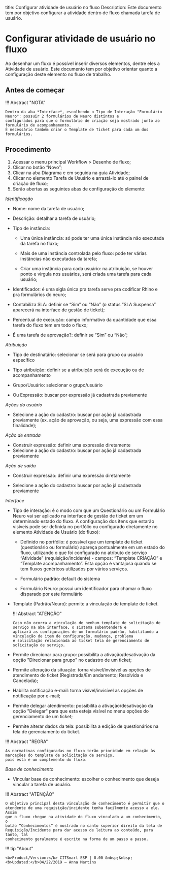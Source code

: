 title: Configurar atividade de usuário no fluxo
Description: Este documento tem por objetivo configurar a atividade dentro de fluxo chamada tarefa de usuário. 
# Configurar atividade de usuário no fluxo 

Ao desenhar um fluxo é possível inserir diversos elementos, dentre eles a Atividade de usuário. Este documento tem por objetivo orientar quanto a configuração deste elemento no fluxo de trabalho.

Antes de começar
---------------



!!! Abstract "NOTA"

    Dentro da aba *Interface*, escolhendo o Tipo de Interação "Formulário Neuro": possuir 2 formulários de Neuro distintos e         configurados para que o formulário de criação seja mostrado junto ao formulário de acompanhamento. 
    É necessário também criar o Template de Ticket para cada um dos formulários.

Procedimento
------------

1.	Acessar o menu principal Workflow > Desenho de fluxo;
2.	Clicar no botão “Novo”;
3.	Clicar na aba Diagrama e em seguida na guia Atividade;
4.	Clicar no elemento Tarefa de Usuário e arrastá-lo até o painel de criação de fluxo;
5.	Serão abertas as seguintes abas de configuração do elemento:

*Identificação*

*	Nome: nome da tarefa de usuário;

*	Descrição: detalhar a tarefa de usuário;

*	Tipo de instância:

    *	Uma única instância: só pode ter uma única instância não executada da tarefa no fluxo;
    
    *	Mais de uma instância controlada pelo fluxo: pode ter várias instâncias não executadas da tarefa;
    
    *	Criar uma instância para cada usuário: na atribuição, se houver ponto e vírgula nos usuários, será criada uma tarefa para cada usuário;

*	Identificador: é uma sigla única pra tarefa serve pra codificar Rhino e pra formulários do neuro;

*	Contabiliza SLA: definir se “Sim” ou “Não” (o status “SLA Suspensa” aparecerá na interface de gestão de ticket);

*	Percentual de execução: campo informativo da quantidade que essa tarefa do fluxo tem em todo o fluxo;

*	É uma tarefa de aprovação?: definir se “Sim” ou “Não”;

*Atribuição*

*	Tipo de destinatário: selecionar se será para grupo ou usuário específico

*	Tipo atribuição: definir se a atribuição será de execução ou de acompanhamento

*	Grupo/Usuário: selecionar o grupo/usuário

*	Ou Expressão: buscar por expressão já cadastrada previamente

*Ações do usuário*

*	Selecione a ação do cadastro: buscar por ação já cadastrada previamente (ex. ação de aprovação, ou seja, uma expressão com essa finalidade);

*Ação de entrada*

*	Construir expressão: definir uma expressão diretamente
*	Selecione a ação do cadastro: buscar por ação já cadastrada previamente

*Ação de saída*

*	Construir expressão: definir uma expressão diretamente

*	Selecione a ação do cadastro: buscar por ação já cadastrada previamente

*Interface*

*	Tipo de interação: é o modo com que um Questionário ou um Formulário Neuro vai ser aplicado na interface de gestão de ticket em um determinado estado do fluxo. A configuração dos itens que estarão visíveis pode ser definida no portfólio ou configurado diretamente no elemento Atividade de Usuário (do fluxo):

    *	Definido no portfólio: é possível que um template de ticket (questionário ou formulário) apareça pontualmente em um estado     do fluxo, utilizando o que foi configurado no atributo de serviço “Atividade” (requisição/incidente) - campos: “Template         CRIAÇÃO” e “Template acompanhamento”. Esta opção é vantajosa quando se tem fluxos genéricos utilizados por vários serviços.

    *	Formulário padrão: default do sistema 

    *	Formulário Neuro: possui um identificador para chamar o fluxo disparado por este formulário

*	Template (Padrão/Neuro): permite a vinculação de template de ticket.

    !!! Abstract "ATENÇÃO"

        Caso não ocorra a vinculação de nenhum template de solicitação de serviço na aba interface, o sistema subentenderá e 
        aplicará as configurações de um formulário padrão, habilitando a vinculação de item de configuração, mudança, problema
        e solicitação relacionada ao ticket tela de gerenciamento de solicitação de serviço.
    
*	Permite direcionar para grupo: possibilita a ativação/desativação da opção "Direcionar para grupo" no cadastro de um ticket;

*	Permite alteração da situação: torna visível/invisível as opções de atendimento do ticket (Registrada/Em andamento; Resolvida e Cancelada);

*	Habilita notificação e-mail: torna visível/invisível as opções de notificação por e-mail;

*	Permite delegar atendimento: possibilita a ativação/desativação da opção "Delegar" para que esta esteja visível no menu opções do gerenciamento de um ticket;

*	Permite alterar dados da tela: possibilita a edição de questionários na tela de gerenciamento do ticket.

!!! Abstract "REGRA"    
    
    As normativas configuradas no fluxo terão prioridade em relação às marcações do template de solicitação de serviço,
    pois esta é um complemento do fluxo.
    
*Base de conhecimento*

   *  Vincular base de conhecimento: escolher o conhecimento que deseja
       vincular a tarefa de usuário.

!!! Abstract "ATENÇÃO"

    O objetivo principal desta vinculação de conhecimento é permitir que o
    atendente de uma requisição/incidente tenha facilmente acesso a ele. Assim
    que o fluxo chegue na atividade do fluxo vinculado a um conhecimento, o
    botão “Conhecimentos” é mostrado no canto superior direito da tela de
    Requisição/Incidente para dar acesso de leitura ao conteúdo, para tanto, tal
    conhecimento geralmente é escrito na forma de um passo a passo.
    
    
!!! tip "About"

    <b>Product/Version:</b> CITSmart ESP | 8.00 &nbsp;&nbsp;
    <b>Updated:</b>04/22/2019 – Anna Martins

